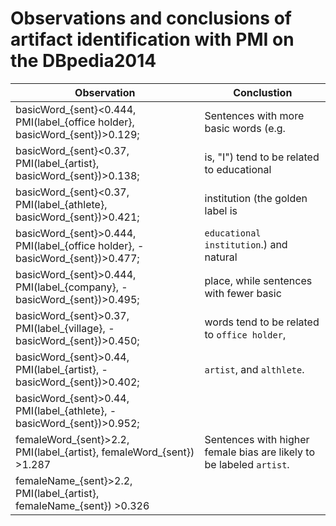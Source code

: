# Observations and conclusions of artifact identification with PMI on the DBpedia2014

| Observation                                                                  | Conclustion                                                          |
|------------------------------------------------------------------------------|----------------------------------------------------------------------|
| basicWord_{sent}<0.444, PMI(label_{office holder}, basicWord_{sent})>0.129;  | Sentences with more basic words (e.g.                                |
| basicWord_{sent}<0.37, PMI(label_{artist}, basicWord_{sent})>0.138;          | is, "I") tend to be related to educational                           |
| basicWord_{sent}<0.37, PMI(label_{athlete}, basicWord_{sent})>0.421;         | institution (the golden label is                                     |
| basicWord_{sent}>0.444, PMI(label_{office holder}, -basicWord_{sent})>0.477; | `educational institution`.) and natural                              |
| basicWord_{sent}>0.444, PMI(label_{company}, -basicWord_{sent})>0.495;       | place, while sentences with fewer basic                              |
| basicWord_{sent}>0.37, PMI(label_{village}, -basicWord_{sent})>0.450;        | words tend to be related to `office holder`,                         |
| basicWord_{sent}>0.44, PMI(label_{artist}, -basicWord_{sent})>0.402;         | `artist`, and `althlete`.                                            |
| basicWord_{sent}>0.44, PMI(label_{athlete}, -basicWord_{sent})>0.952;        |                                                                      |
| femaleWord_{sent}>2.2, PMI(label_{artist}, femaleWord_{sent}) >1.287         | Sentences with higher female bias are likely to be labeled `artist`. |
| femaleName_{sent}>2.2, PMI(label_{artist}, femaleName_{sent}) >0.326         |
